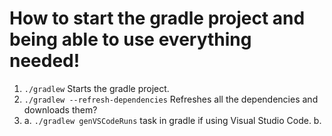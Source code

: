 # How to start the gradle project and being able to use everything needed! 

1. `./gradlew`                                Starts the gradle project. 
2. `./gradlew --refresh-dependencies`         Refreshes all the dependencies and downloads them?
3. 
    a. `./gradlew genVSCodeRuns` task in gradle if using Visual Studio Code.
    b.